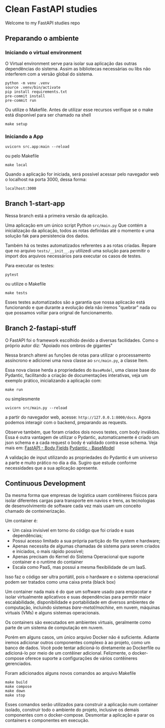 # Clean FastAPI studies

Welcome to my FastAPI studies repo

## Preparando o ambiente

### Iniciando o virtual environment 
O Virtual environment serve para isolar sua aplicação das outras dependências do sistema. Assim as bibliotecas necessárias ou libs não interferem com a versão global do sistema.

```shell
python -m venv .venv
source .venv/bin/activate
pip install requirements.txt
pre-commit install
pre-commit run
```

Ou utilize o Makefile. Antes de utilizar esse recursos verifique se o make está disponível para ser chamado na shell
```shell
make setup
```


### Iniciando a App

```shell
uvicorn src.app:main --reload
```

ou pelo Makefile

```
make local
```

Quando a aplicação for iniciada, será possível acessar pelo navegador web o localhost na porta 3000, dessa forma:

`localhost:3000`

## Branch 1-start-app

Nessa branch está a primeira versão da aplicação. 

Uma aplicação em um único script Python `src/main.py`
Que contém a inicialização da aplicação, todos as rotas definidas até o momento e uma solução fak para persistencia dos dados.

Também há os testes automatizados referentes a as rotas criadas.
Repare que no arquivo `tests/__init__.py` utilizedi uma solução para permitir o import dos arquivos necessários para executar os casos de testes.

Para executar os testes:

```
pytest
```

ou utilize o Makefile

```
make tests
```

Esses testes automatizados são a garantia que nossa aplicacão está funcionando e que durante a evolução dela não iremos "quebrar" nada ou que possamos voltar para orignal de funcionamento.


## Branch 2-fastapi-stuff

O FastAPI foi o framework escolhido devido a diversas facilidades.
Como o próprio autor diz: "Apoiado nos ombros de gigantes"

Nessa branch alterei as funções de rotas para utilizar o processamento assíncrono e adicionei uma nova classe ao `src/main.py`, a classe Item.

Essa nova classe herda a propriedades do `BaseModel`, uma classe base do Pydantic, facilitando a criação de documentações interativas, veja um exemplo prático, inicializando a aplicação com:

```shell
make run
```

ou simplesmente
```shel
uvicorn src/main.py --reload
```

a partir do navegador web, acesse: `http://127.0.0.1:8000/docs`. Agora podemos interagir com o backend, preparando as requests. 

Observe também, que foram criados dois novos testes, com body inválidos. Essa é outra vantagem de utilizar o Pydantic, automaticamente é criado um json schema e a cada request o body é validado contra esse schema.
Veja mais em:
[FastAPI - Body Fields](https://fastapi.tiangolo.com/tutorial/body-fields/)
[Pydantic - BaseModel](https://docs.pydantic.dev/latest/concepts/models/)

A validação de input utilizando as propriedades do Pydantic é um universo a parte e muito prático no dia a dia. Sugiro que estude conforme necessidades que a sua aplicação apresente.




## Continuous Development

Da mesma forma que empresas de logística usam contêineres físicos para isolar diferentes cargas para transporte em navios e trens, as tecnologias de desenvolvimento de software cada vez mais usam um conceito chamado de conteinerização.

Um container é:
- Um caixa invisível em torno do código que foi criado e suas dependências;
- Possui acesso limitado a sua própria partição do file system e hardware;
- Apenas necessita de algumas chamadas de sistema para serem criados e iniciados, o mais rápido possível;
- Apenas precisam do Kernel do Sistema Operacional que suporte container e o runtime do container
- Escala como PaaS, mas possui a mesma flexibilidade de um IaaS.

Isso faz o código ser ultra portátil, pois o hardware e o sistema operacional podem ser tratados como uma caixa preta (black box)

Um container nada mais é do que um software usado para empacotar e isolar virtualmente aplicativos e suas dependências para permitir maior escalabilidade, disponibilidade e portabilidade em diversos ambientes de computação, incluindo sistemas _bare-metal/machine_, em nuvem, máquinas virtuais (VMs) e alguns sistemas operacionais.

Os containers são executados em ambientes virtuais, geralmente como parte de um sistema de computação em nuvem.

Porém em alguns casos, um único arquivo Docker não é suficiente. Adiante iremos adicionar outros componentes complexo à ao projeto, como um banco de dados. Você pode tentar adicioná-lo diretamente ao Dockerfile ou adicioná-lo por meio de um contêiner adicional. Felizmente, o docker-compose oferece suporte a configurações de vários contêineres gerenciados.

Foram adicionados alguns novos comandos ao arquivo Makefile

```
make build 
make compose
make down
make stop
```

Esses comandos serão utilizados para construir a aplicação num container isolado, construir todo o ambiente do projeto, inclusive os demais componentes com o docker-compose. Desmontar a aplicação e parar os containers e componentes em execução.
